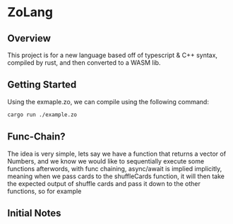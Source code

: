 # ZoLang


## Overview
This project is for a new language based off of typescript & C++ syntax, compiled by rust, and then converted to a WASM lib.


## Getting Started

Using the exmaple.zo, we can compile using the following command:

```bash
cargo run ./example.zo
```


## Func-Chain?
The idea is very simple,  lets say we have a function that returns a vector of Numbers, and we know we would like to sequentially execute some functions afterwords, with func chaining, async/await is implied implicitly, meaning when we pass cards to the shuffleCards function, it will then take the expected output of shuffle cards and pass it down to the other functions, so for example


## Initial Notes

